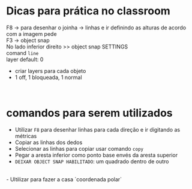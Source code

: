 # Dicas para prática no classroom

F8 -> para desenhar o joinha -> linhas e ir definindo as alturas de acordo com a imagem pede
 <br> 
F3 -> object snap
 <br> 
No lado inferior direito >> object snap SETTINGS
 <br> 
comand `line`
 <br> 
layer default: 0
- criar layers para cada objeto 
- 1 off, 1 bloqueada, 1 normal
 <br> 

# comandos para serem utilizados 

- Utilizar `F8` para desenhar linhas para cada direção e ir digitando as métricas <br> 
- Copiar as linhas dos dedos <br> 
- Selecionar as linhas para copiar usar comando `copy` <br> 
- Pegar a aresta inferior como ponto base envés da aresta superior <br>
- `DEIXAR OBJECT SNAP HABILITADO`: um quadrado dentro de outro
 <br>
- Ultilizar para fazer a casa `coordenada polar`
